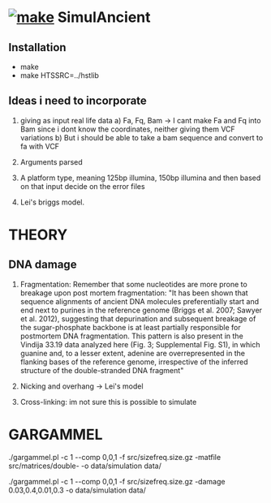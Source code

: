  # [![make](https://github.com/RAHenriksen/SimulAncient/actions/workflows/make.yml/badge.svg)](https://github.com/RAHenriksen/SimulAncient/actions/workflows/make.yml) SimulAncient
 
## Installation
* make
* make HTSSRC=../hstlib

## Ideas i need to incorporate
1) giving as input real life data
  a) Fa, Fq, Bam -> I cant make Fa and Fq into Bam since i dont know the coordinates, neither giving them VCF variations
  b) But i should be able to take a bam sequence and convert to fa with VCF

2) Arguments parsed

3) A platform type, meaning 125bp illumina, 150bp illumina and then based on that input decide on the error files

4) Lei's briggs model.

# THEORY
## DNA damage 
1) Fragmentation: Remember that some nucleotides are more prone to breakage upon post mortem fragmentation: "It has been shown that sequence alignments of ancient DNA molecules preferentially start and end next to purines in the reference genome (Briggs et al. 2007; Sawyer et al. 2012), suggesting that
depurination and subsequent breakage of the sugar-phosphate backbone is at least partially responsible for postmortem DNA fragmentation. This pattern is also present in the Vindija 33.19 data analyzed here (Fig. 3; Supplemental Fig. S1), in which guanine and, to a lesser extent, adenine are overrepresented in the flanking bases of the reference genome, irrespective of the inferred structure of the double-stranded DNA fragment"

2) Nicking and overhang -> Lei's model

3) Cross-linking: im not sure this is possible to simulate

# GARGAMMEL
./gargammel.pl -c 1 --comp 0,0,1 -f src/sizefreq.size.gz -matfile src/matrices/double- -o data/simulation data/

./gargammel.pl -c 1 --comp 0,0,1 -f src/sizefreq.size.gz -damage 0.03,0.4,0.01,0.3 -o data/simulation data/


